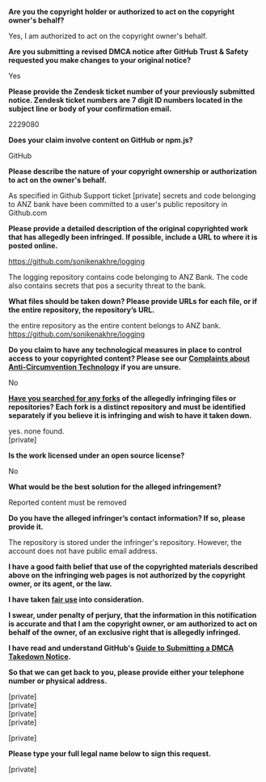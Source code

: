 **Are you the copyright holder or authorized to act on the copyright owner's behalf?**

Yes, I am authorized to act on the copyright owner's behalf.

**Are you submitting a revised DMCA notice after GitHub Trust & Safety requested you make changes to your original notice?**

Yes

**Please provide the Zendesk ticket number of your previously submitted notice. Zendesk ticket numbers are 7 digit ID numbers located in the subject line or body of your confirmation email.**

2229080

**Does your claim involve content on GitHub or npm.js?**

GitHub

**Please describe the nature of your copyright ownership or authorization to act on the owner's behalf.**

As specified in Github Support ticket [private] secrets and code belonging to ANZ bank have been committed to a user's public repository in Github.com

**Please provide a detailed description of the original copyrighted work that has allegedly been infringed. If possible, include a URL to where it is posted online.**

https://github.com/sonikenakhre/logging

The logging repository contains code belonging to ANZ Bank. The code also contains secrets that pos a security threat to the bank.

**What files should be taken down? Please provide URLs for each file, or if the entire repository, the repository’s URL.**

the entire repository as the entire content belongs to ANZ bank.  
https://github.com/sonikenakhre/logging

**Do you claim to have any technological measures in place to control access to your copyrighted content? Please see our <a href="https://docs.github.com/articles/guide-to-submitting-a-dmca-takedown-notice#complaints-about-anti-circumvention-technology">Complaints about Anti-Circumvention Technology</a> if you are unsure.**

No

**<a href="https://docs.github.com/articles/dmca-takedown-policy#b-what-about-forks-or-whats-a-fork">Have you searched for any forks</a> of the allegedly infringing files or repositories? Each fork is a distinct repository and must be identified separately if you believe it is infringing and wish to have it taken down.**

yes. none found.  
[private]  

**Is the work licensed under an open source license?**

No

**What would be the best solution for the alleged infringement?**

Reported content must be removed

**Do you have the alleged infringer’s contact information? If so, please provide it.**

The repository is stored under the infringer's repository. However, the account does not have public email address.

**I have a good faith belief that use of the copyrighted materials described above on the infringing web pages is not authorized by the copyright owner, or its agent, or the law.**

**I have taken <a href="https://www.lumendatabase.org/topics/22">fair use</a> into consideration.**

**I swear, under penalty of perjury, that the information in this notification is accurate and that I am the copyright owner, or am authorized to act on behalf of the owner, of an exclusive right that is allegedly infringed.**

**I have read and understand GitHub's <a href="https://docs.github.com/articles/guide-to-submitting-a-dmca-takedown-notice/">Guide to Submitting a DMCA Takedown Notice</a>.**

**So that we can get back to you, please provide either your telephone number or physical address.**

[private]  
[private]  
[private]  
[private]  

[private]  

**Please type your full legal name below to sign this request.**

[private]  
